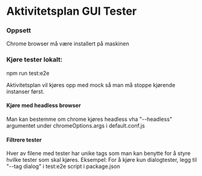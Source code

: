 # Aktivitetsplan GUI Tester

### Oppsett
Chrome browser må være installert på maskinen
  
### Kjøre tester lokalt:
npm run test:e2e 

Aktivitetsplan vil kjøres opp med mock så man må stoppe kjørende instanser først.

#### Kjøre med headless browser
Man kan bestemme om chrome kjøres headless vha "--headless" argumentet
under chromeOptions.args i default.conf.js

#### Filtrere tester
Hver av filene med tester har unike tags som man kan benytte for å styre hvilke tester som skal kjøres.
Eksempel: For å kjøre kun dialogtester, legg til "--tag dialog" i test:e2e script i package.json


